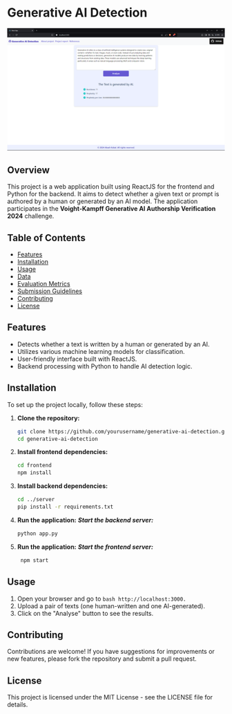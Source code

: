 # Generative AI Detection
![demo image](https://github.com/AkashKobal/Generative-AI-Detection/blob/main/Screenshot%20(366).png)
## Overview

This project is a web application built using ReactJS for the frontend and Python for the backend. It aims to detect whether a given text or prompt is authored by a human or generated by an AI model. The application participates in the **Voight-Kampff Generative AI Authorship Verification 2024** challenge.

## Table of Contents

- [Features](#features)
- [Installation](#installation)
- [Usage](#usage)
- [Data](#data)
- [Evaluation Metrics](#evaluation-metrics)
- [Submission Guidelines](#submission-guidelines)
- [Contributing](#contributing)
- [License](#license)

## Features

- Detects whether a text is written by a human or generated by an AI.
- Utilizes various machine learning models for classification.
- User-friendly interface built with ReactJS.
- Backend processing with Python to handle AI detection logic.

## Installation

To set up the project locally, follow these steps:

1. **Clone the repository:**
   ```bash
   git clone https://github.com/yourusername/generative-ai-detection.git
   cd generative-ai-detection
   ```

2. **Install frontend dependencies:**
   ```bash
   cd frontend
   npm install
   ```
3. **Install backend dependencies:**
    ```bash
   cd ../server
   pip install -r requirements.txt
    ```

5. **Run the application:**
   ***Start the backend server:***
   ```bash
   python app.py
   ```


7. **Run the application:**
  ***Start the frontend server:***
   ```bash
    npm start
   ```

## Usage
1. Open your browser and go to ```bash http://localhost:3000.```
2. Upload a pair of texts (one human-written and one AI-generated).
3. Click on the "Analyse" button to see the results.

## Contributing
Contributions are welcome! If you have suggestions for improvements or new features, please fork the repository and submit a pull request.

## License
This project is licensed under the MIT License - see the LICENSE file for details.




   
